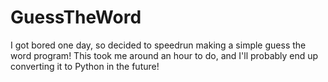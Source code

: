 # GuessTheWord
I got bored one day, so decided to speedrun making a simple guess the word program!  This took me around an hour to do, and I'll probably end up converting it to Python in the future!
